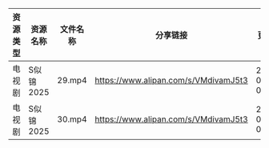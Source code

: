 | 资源类型 | 资源名称    | 文件名称   | 分享链接                                 | 更新时间                |
| ---- | ------- | ------ | ------------------------------------ | ------------------- |
| 电视剧  | S似锦2025 | 29.mp4 | https://www.alipan.com/s/VMdivamJ5t3 | 2025-03-16 00:06:51 |
| 电视剧  | S似锦2025 | 30.mp4 | https://www.alipan.com/s/VMdivamJ5t3 | 2025-03-16 00:06:51 |
